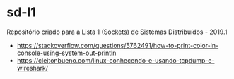 # sd-l1
Repositório criado para a Lista 1 (Sockets) de Sistemas Distribuídos - 2019.1

- https://stackoverflow.com/questions/5762491/how-to-print-color-in-console-using-system-out-println
- https://cleitonbueno.com/linux-conhecendo-e-usando-tcpdump-e-wireshark/